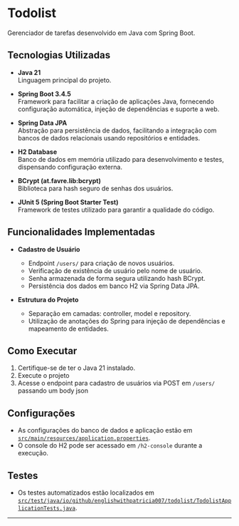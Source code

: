 # Todolist

Gerenciador de tarefas desenvolvido em Java com Spring Boot.

## Tecnologias Utilizadas

- **Java 21**  
  Linguagem principal do projeto.

- **Spring Boot 3.4.5**  
  Framework para facilitar a criação de aplicações Java, fornecendo configuração automática, injeção de dependências e suporte a web.

- **Spring Data JPA**  
  Abstração para persistência de dados, facilitando a integração com bancos de dados relacionais usando repositórios e entidades.

- **H2 Database**  
  Banco de dados em memória utilizado para desenvolvimento e testes, dispensando configuração externa.

- **BCrypt (at.favre.lib:bcrypt)**  
  Biblioteca para hash seguro de senhas dos usuários.

- **JUnit 5 (Spring Boot Starter Test)**  
  Framework de testes utilizado para garantir a qualidade do código.

## Funcionalidades Implementadas

- **Cadastro de Usuário**
  - Endpoint `/users/` para criação de novos usuários.
  - Verificação de existência de usuário pelo nome de usuário.
  - Senha armazenada de forma segura utilizando hash BCrypt.
  - Persistência dos dados em banco H2 via Spring Data JPA.

- **Estrutura do Projeto**
  - Separação em camadas: controller, model e repository.
  - Utilização de anotações do Spring para injeção de dependências e mapeamento de entidades.

## Como Executar

1. Certifique-se de ter o Java 21 instalado.
2. Execute o projeto
3. Acesse o endpoint para cadastro de usuários via POST em `/users/` passando um body json

## Configurações

- As configurações do banco de dados e aplicação estão em [`src/main/resources/application.properties`](src/main/resources/application.properties).
- O console do H2 pode ser acessado em `/h2-console` durante a execução.

## Testes

- Os testes automatizados estão localizados em [`src/test/java/io/github/englishwithpatricia007/todolist/TodolistApplicationTests.java`](src/test/java/io/github/englishwithpatricia007/todolist/TodolistApplicationTests.java).

---
